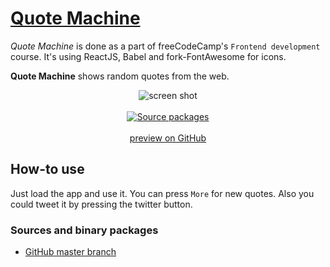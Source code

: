 
# [Quote Machine](https://github.com/konkor/quote_machine)

*Quote Machine* is done as a part of freeCodeCamp's `Frontend development` course.
It's using ReactJS, Babel and fork-FontAwesome for icons.

**Quote Machine** shows random quotes from the web.

<p align="center">
<img src="https://i.imgur.com/7IRlhWF.png" alt="screen shot" title="QuoteMachine"><br><br>
<a href="https://github.com/konkor/quote_machine/archive/master.zip"><img src="https://i.imgur.com/Oe4O8bm.png" alt="Source packages" title=""></a><br></br>
<a href="https://konkor.github.io/quote_machine/" target="_blank">preview on GitHub</a>
</p>

## How-to use

Just load the app and use it. You can press `More` for new quotes. Also you could tweet it by pressing the twitter button.


### Sources and binary packages
* [GitHub master branch](https://github.com/konkor/quote_machine/archive/master.zip)
